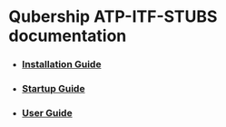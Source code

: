 # Qubership ATP-ITF-STUBS documentation

* ### [Installation Guide](../docs/installation-guide.md)
* ### [Startup Guide](../docs/startup-guide.md)
* ### [User Guide](../docs/user-guide.md)
